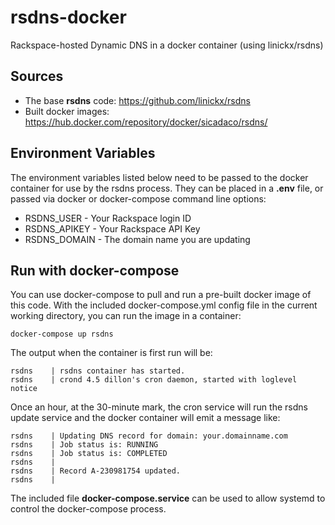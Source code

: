 # rsdns-docker
Rackspace-hosted Dynamic DNS in a docker container (using linickx/rsdns)

## Sources

- The base **rsdns** code: https://github.com/linickx/rsdns
- Built docker images: https://hub.docker.com/repository/docker/sicadaco/rsdns/

## Environment Variables

The environment variables listed below need to be passed to the docker container
for use by the rsdns process. They can be placed in a **.env** file, or passed via
docker or docker-compose command line options:

- RSDNS_USER - Your Rackspace login ID
- RSDNS_APIKEY - Your Rackspace API Key
- RSDNS_DOMAIN - The domain name you are updating

## Run with docker-compose

You can use docker-compose to pull and run a pre-built docker image of this code. With the included docker-compose.yml config file in the current working directory, you can run the image in a container:

```
docker-compose up rsdns
```

The output when the container is first run will be:

```
rsdns    | rsdns container has started.
rsdns    | crond 4.5 dillon's cron daemon, started with loglevel notice
```

Once an hour, at the 30-minute mark, the cron service will run the rsdns update service and the docker container will emit a message like:

```
rsdns    | Updating DNS record for domain: your.domainname.com
rsdns    | Job status is: RUNNING
rsdns    | Job status is: COMPLETED
rsdns    | 
rsdns    | Record A-230981754 updated.
rsdns    | 
```

The included file **docker-compose.service** can be used to allow systemd to control the docker-compose process.
